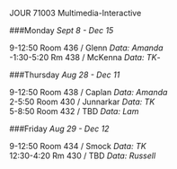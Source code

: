 
JOUR 71003
Multimedia-Interactive

###Monday *Sept 8 - Dec 15*  

9-12:50  Room 436 / Glenn *Data: Amanda*  
-1:30-5:20  Rm 438 / McKenna *Data: TK*-

###Thursday *Aug 28 - Dec 11* 

9-12:50  Room 438 / Caplan *Data: Amanda*  
2-5:50   Room 430 / Junnarkar *Data: TK*  
5-8:50   Room 432 / TBD *Data: Lam* 

###Friday *Aug 29 - Dec 12*

9-12:50  Room 434 / Smock *Data: TK*  
12:30-4:20 Rm 430 / TBD *Data: Russell*  



